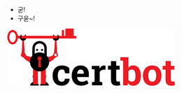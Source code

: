 * 굳!  
* 구욷~!  
  
![IMAGE](https://raw.githubusercontent.com/nogi-bot/demo/main/chatgptisgod/images/04f14ddd-c10a-4256-8400-5be9d831f777-certbot.png)  
  
